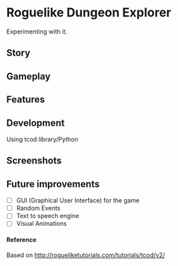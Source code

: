 # Roguelike Dungeon Explorer


Experimenting with it.
 
 ## Story
 
 ## Gameplay
 
 ## Features
 
 ## Development
 
 Using tcod library/Python
 
 ## Screenshots
 
 ## Future improvements
 - [ ] GUI (Graphical User Interface) for the game
 - [ ] Random Events
 - [ ] Text to speech engine 
 - [ ] Visual Animations

#### Reference
Based on http://rogueliketutorials.com/tutorials/tcod/v2/

